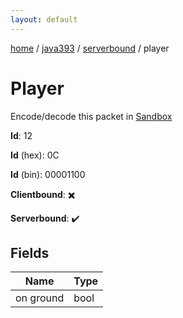 ```yaml
---
layout: default
---
```


[home](/)  /  [java393](/protocol/java393)  /  [serverbound](/protocol/java393/serverbound)  /  player

# Player

Encode/decode this packet in [Sandbox](../../../sandbox/java393#Serverbound.Player)

**Id**: 12

**Id** (hex): 0C

**Id** (bin): 00001100

**Clientbound**: ✖️

**Serverbound**: ✔️

## Fields

Name | Type
---|---
on ground | bool
